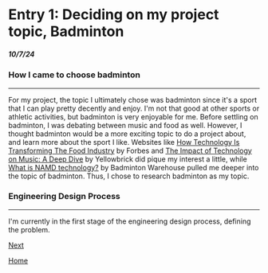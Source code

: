 # Entry 1: Deciding on my project topic, Badminton
##### 10/7/24

### How I came to choose badminton
 
---

For my project, the topic I ultimately chose was badminton since it's a sport that I can play pretty decently and enjoy. I'm not that good at other sports or athletic activities, but badminton is very enjoyable for me. Before settling on badminton, I was debating between music and food as well. However, I thought badminton would be a more exciting topic to do a project about, and learn more about the sport I like. Websites like [How Technology Is Transforming The Food Industry](https://www.forbes.com/sites/nicolemartin1/2019/04/29/how-technology-is-transforming-the-food-industry/) by Forbes and [The Impact of Technology on Music: A Deep Dive](https://www.yellowbrick.co/blog/entertainment/the-impact-of-technology-on-music-a-deep-dive) by Yellowbrick did pique my interest a little, while [What is NAMD technology?](https://www.badmintonwarehouse.com/blogs/news/what-is-namd-technology#:~:text=NAMD%20technology%20is%20a%20proprietary,construction%20of%20badminton%20racket%20frames) by Badminton Warehouse pulled me deeper into the topic of badminton. Thus, I chose to research badminton as my topic.

### Engineering Design Process
 
---

I'm currently in the first stage of the engineering design process, defining the problem.

[Next](entry02.md)

[Home](../README.md)
